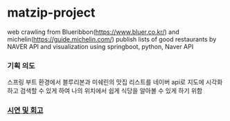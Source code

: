 # matzip-project
web crawling from Blueribbon(https://www.bluer.co.kr/) and michelin(https://guide.michelin.com/)
publish lists of good restaurants by NAVER API and visualization
using springboot, python, Naver API 



### 기획 의도
스프링 부트 환경에서 블루리본과 미쉐린의 맛집 리스트를 네이버 api로 지도에 시각화하고 
검색할 수 있게 하여 나의 위치에서 쉽게 식당을 알아볼 수 있게 하기 위함

### [시연 및 회고](https://docs.google.com/presentation/d/18KG_xwVRZdN6SuwfYwBz2A8g2gCdQFQuJPEhhZzmsKg/edit?usp=sharing)
 
 
 
